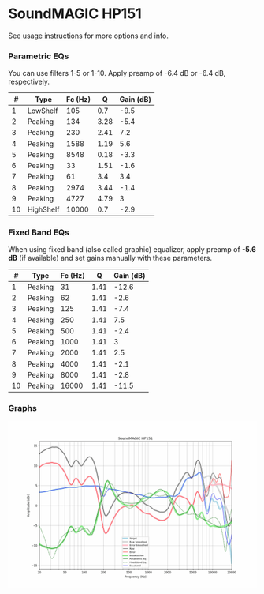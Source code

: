 # SoundMAGIC HP151
See [usage instructions](https://github.com/jaakkopasanen/AutoEq#usage) for more options and info.

### Parametric EQs
You can use filters 1-5 or 1-10. Apply preamp of -6.4 dB or -6.4 dB, respectively.

|   # | Type      |   Fc (Hz) |    Q |   Gain (dB) |
|-----|-----------|-----------|------|-------------|
|   1 | LowShelf  |       105 | 0.7  |        -9.5 |
|   2 | Peaking   |       134 | 3.28 |        -5.4 |
|   3 | Peaking   |       230 | 2.41 |         7.2 |
|   4 | Peaking   |      1588 | 1.19 |         5.6 |
|   5 | Peaking   |      8548 | 0.18 |        -3.3 |
|   6 | Peaking   |        33 | 1.51 |        -1.6 |
|   7 | Peaking   |        61 | 3.4  |         3.4 |
|   8 | Peaking   |      2974 | 3.44 |        -1.4 |
|   9 | Peaking   |      4727 | 4.79 |         3   |
|  10 | HighShelf |     10000 | 0.7  |        -2.9 |

### Fixed Band EQs
When using fixed band (also called graphic) equalizer, apply preamp of **-5.6 dB** (if available) and set gains manually with these parameters.

|   # | Type    |   Fc (Hz) |    Q |   Gain (dB) |
|-----|---------|-----------|------|-------------|
|   1 | Peaking |        31 | 1.41 |       -12.6 |
|   2 | Peaking |        62 | 1.41 |        -2.6 |
|   3 | Peaking |       125 | 1.41 |        -7.4 |
|   4 | Peaking |       250 | 1.41 |         7.5 |
|   5 | Peaking |       500 | 1.41 |        -2.4 |
|   6 | Peaking |      1000 | 1.41 |         3   |
|   7 | Peaking |      2000 | 1.41 |         2.5 |
|   8 | Peaking |      4000 | 1.41 |        -2.1 |
|   9 | Peaking |      8000 | 1.41 |        -2.8 |
|  10 | Peaking |     16000 | 1.41 |       -11.5 |

### Graphs
![](./SoundMAGIC%20HP151.png)
